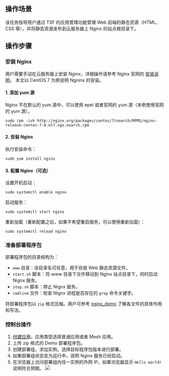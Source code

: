 ## 操作场景
该任务指导用户通过 TSF 的应用管理功能管理 Web 前端的静态资源（HTML、CSS 等），并将静态资源发布到云服务器上 Nginx 的站点根目录下。

## 操作步骤

### 安装 Nginx
用户需要手动在云服务器上安装 Nginx，详细操作请参考 Nginx 官网的 [安装说明](https://www.nginx.com/resources/wiki/start/topics/tutorials/install/)。
本文以 CentOS 7 为例说明 Ngninx 的安装。

#### 1. 添加 yum 源

Nginx 不在默认的 yum 源中，可以使用 epel 或者官网的 yum 源（本例使用官网的 yum 源）。

```
sudo rpm -ivh http://nginx.org/packages/centos/7/noarch/RPMS/nginx-release-centos-7-0.el7.ngx.noarch.rpm
```
#### 2. 安装 Nginx

执行安装命令：
```
sudo yum install nginx
```

#### 3. 配置 Nginx（可选）

设置开机启动：
```
sudo systemctl enable nginx
```

启动服务：
```
sudo systemctl start nginx
```

重新加载（重新配置之后，如果不希望重启服务，可以使用重新加载）：
```
sudo systemctl reload nginx
```

### 准备部署程序包

部署程序包的目录结构为：

- `www` 目录：该目录名可任意，用于存放 Web 静态资源文件。
- `start.sh` 脚本：将 www 目录下文件移动到 Nginx 站点目录下，同时启动 Nignx 服务。
- `stop.sh` 脚本：停止 Nignx 服务。
- `cmdline` 文件：检查 Nignx 进程是否存在的 `grep` 命令关键字。


将部署程序包以 `zip` 格式压缩。用户可参考 [nginx_demo](https://alon-test-1257356411.cos.ap-guangzhou.myqcloud.com/qcloud_tsf/nginx_demo.zip) 了解各文件的具体作用和写法。

### 控制台操作

1. [创建应用](https://cloud.tencent.com/document/product/649/13686#.E5.88.9B.E5.BB.BA.E5.BA.94.E7.94.A8)。应用类型选择普通应用或者 Mesh 应用。
2. 上传 zip 格式的 Demo 部署程序包。
3. 创建部署组，添加实例，选择目标程序包版本进行部署。
4. 如果部署组状态变为运行中，说明 Nginx 服务已经启动。
5. 在浏览器上访问部署组内任一实例的外网 IP，如果浏览器显示 `Hello world!` 说明符合预期。
![](https://main.qcloudimg.com/raw/92f731a6c2416ca0507a712d93785c09.png)
